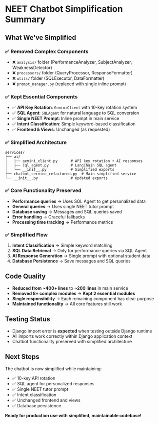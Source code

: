 # NEET Chatbot Simplification Summary

## What We've Simplified

### ✅ **Removed Complex Components**
- ❌ `analysis/` folder (PerformanceAnalyzer, SubjectAnalyzer, WeaknessDetector)
- ❌ `processors/` folder (QueryProcessor, ResponseFormatter)  
- ❌ `utils/` folder (SQLExecutor, DataFormatter)
- ❌ `prompt_manager.py` (replaced with single inline prompt)

### ✅ **Kept Essential Components**
- ✅ **API Key Rotation**: `GeminiClient` with 10-key rotation system
- ✅ **SQL Agent**: `SQLAgent` for natural language to SQL conversion
- ✅ **Single NEET Prompt**: Inline prompt in main service
- ✅ **Intent Classification**: Simple keyword-based classification
- ✅ **Frontend & Views**: Unchanged (as requested)

### ✅ **Simplified Architecture**

```
services/
├── ai/
│   ├── gemini_client.py      # API key rotation + AI responses
│   ├── sql_agent.py          # LangChain SQL agent 
│   └── __init__.py           # Simplified exports
├── chatbot_service_refactored.py  # Main simplified service
└── __init__.py               # Updated exports
```

### ✅ **Core Functionality Preserved**
- **Performance queries** → Uses SQL Agent to get personalized data
- **General queries** → Uses single NEET tutor prompt
- **Database saving** → Messages and SQL queries saved
- **Error handling** → Graceful fallbacks
- **Processing time tracking** → Performance metrics

### ✅ **Simplified Flow**
1. **Intent Classification** → Simple keyword matching
2. **SQL Data Retrieval** → Only for performance queries via SQL Agent
3. **AI Response Generation** → Single prompt with optional student data
4. **Database Persistence** → Save messages and SQL queries

## Code Quality
- **Reduced from ~400+ lines** to **~200 lines** in main service
- **Removed 8+ complex modules** → **Kept 2 essential modules**
- **Single responsibility** → Each remaining component has clear purpose
- **Maintained functionality** → All core features still work

## Testing Status
- Django import error is **expected** when testing outside Django runtime
- All imports work correctly within Django application context
- Chatbot functionality preserved with simplified architecture

## Next Steps
The chatbot is now simplified while maintaining:
- ✅ 10-key API rotation
- ✅ SQL agent for personalized responses  
- ✅ Single NEET tutor prompt
- ✅ Intent classification
- ✅ Unchanged frontend and views
- ✅ Database persistence

**Ready for production use with simplified, maintainable codebase!**
